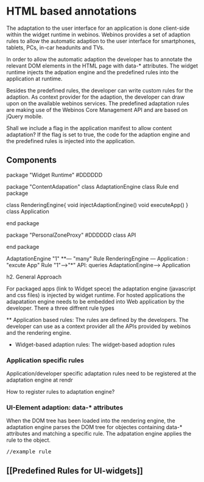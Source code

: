 HTML based annotations
======================

The adaptation to the user interface for an application is done client-side within the widget runtime in webinos. Webinos provides a set of adaption rules to allow the automatic adaption to the user interface for smartphones, tablets, PCs, in-car headunits and TVs.

In order to allow the automatic adaption the developer has to annotate the relevant DOM elements in the HTML page with data-* attributes. The widget runtime injects the adpation engine and the predefined rules into the application at runtime.

Besides the predefined rules, the developer can write custom rules for the adaption. As context provider for the adaption, the developer can draw upon on the available webinos services. The predefined adaptation rules are making use of the Webinos Core Management API and are based on jQuery mobile.

Shall we include a flag in the application manifest to allow content adaptation? If the flag is set to true, the code for the adaption engine and the predefined rules is injected into the application.

Components
----------

<div class="uml">
package "Widget Runtime" #DDDDDD

package "ContentAdapation"
 class AdaptationEngine
 class Rule
 end package

class RenderingEngine{
 void injectAdaptionEngine()
 void executeApp()
 }
 class Application

end package

package "PersonalZoneProxy" #DDDDDD
 class API

end package

AdaptationEngine "1" **— "many" Rule
RenderingEngine — Application : "excute App"
Rule "1"-->"*" API: queries
AdaptationEngine--> Application
</div>

h2. General Approach

For packaged apps (link to Widget spece) the adaptation engine (javascript and css files) is injected by widget runtime. For hosted applications the adapatation engine needs to be embedded into Web application by the developer. There a three diffrent rule types

** Application based rules: The rules are defined by the developers. The developer can use as a context provider all the APIs provided by webinos and the rendering engine.
* Widget-based adaption rules: The widget-based adoption rules

### Application specific rules

Application/developer specific adaptation rules need to be registered at the adaptation engine at rendr

How to register rules to adaptation engine?

### UI-Element adaption: data-* attributes

When the DOM tree has been loaded into the rendering engine, the adaptation engine parses the DOM tree for objectes containing data-* attributes and matching a specific rule. The adpatation engine applies the rule to the object.

<pre>
//example rule
</pre>

[[Predefined Rules for UI-widgets]]
-----------------------------------

